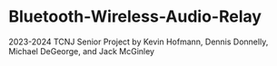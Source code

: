 # Bluetooth-Wireless-Audio-Relay
2023-2024 TCNJ Senior Project by Kevin Hofmann, Dennis Donnelly, Michael DeGeorge, and Jack McGinley
